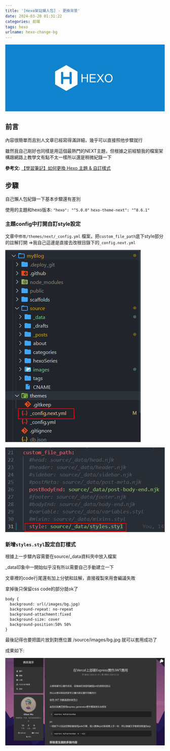 ```yaml
---
title: '[Hexo架站懶人包] - 更換背景'
date: 2024-03-20 01:31:22
categories: 前端
tags: hexo
urlname: hexo-change-bg
---
```


![hexo](../images/hexo-only.jpg)

## 前言

內容很簡單而且別人文章已經寫得滿詳細，幾乎可以直接照他步驟就行

雖然我自己剛好也同樣是用這個最熱門的NEXT主題，但根據之前經驗我的檔案架構跟網路上教學文有點不太一樣所以還是稍微紀錄一下

<!--more-->

**參考文:**
[【學習筆記】如何更換 Hexo 主題 & 自訂樣式](https://heidiliu2020.github.io/hexo-theme/)

## 步驟

自己懶人包紀錄一下基本步驟還有差別

使用的主題和hexo版本:
`"hexo": "^5.0.0"`
`hexo-theme-next": "^8.6.1"`

### 主題config中打開自訂style設定

文章中`修改/themes/next/_config.yml` 檔案，把`custom_file_path`底下style部分的註解打開
⇒我自己這邊是直接去改根目錄下的`_config.next.yml`

![](../images//修改hexo背景/img.png)

![](../images//修改hexo背景/img1.png)

### 新增`styles.styl`設定自訂樣式

根據上一步驟內容需要在source/_data資料夾中放入檔案

_data印象中一開始似乎沒有所以需要自己手動建立一下

文章裡的code行尾還有加上分號和註解，直接複製來用會編議失敗

拿掉後只保留css code的部分就ok了

```
body {
  background: url(/images/bg.jpg)
  background-repeat: no-repeat
  background-attachment:fixed
  background-size: cover
  background-position:50% 50%
}
```

最後記得也要把圖片放到對應位置 /source/images/bg.jpg 就可以套用成功了

成果如下:

![](../images/修改hexo背景/img2.png)